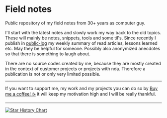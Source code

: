 # Field notes
Public repository of my field notes from 30+ years as computer guy.

I'll start with the latest notes and slowly work my way back to the old topics. These will mainly be notes, snippets, tools and some til's. Since recently I publish in [public-log](https://github.com/vbd/Fieldnotes/tree/main/public-log) my weekly summary of read articles, lessons learned etc. May they be helpful for someone.
Possibly also anonymized anecdotes so that there is something to laugh about.

There are no source codes created by me, because they are mostly created in the context of customer projects or projects with nda. Therefore a publication is not or only very limited possible.

---

If you want to support me, my work and my projects you can do so by [Buy me a coffee! ☕](https://www.buymeacoffee.com/vbduetsch) it will keep my motivation high and I will be really thankful.

---

<a href="https://www.star-history.com/#vbd/fieldnotes&Date">
 <picture>
   <source media="(prefers-color-scheme: dark)" srcset="https://api.star-history.com/svg?repos=vbd/fieldnotes&type=Date&theme=dark" />
   <source media="(prefers-color-scheme: light)" srcset="https://api.star-history.com/svg?repos=vbd/fieldnotes&type=Date" />
   <img alt="Star History Chart" src="https://api.star-history.com/svg?repos=vbd/fieldnotes&type=Date" />
 </picture>
</a>
